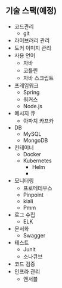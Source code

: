 ## 기술 스택(예정)

* 코드관리
    * git
* 라이브러리 관리
* 도커 이미지 관리
* 사용 언어
    * 자바
    * 코틀린
    * 자바 스크립트
* 프레임워크
    * Spring
    * 쿼커스
    * Node.js
* 메시지 큐
    * 아파치 카프카
* DB
    * MySQL
    * MongoDB
* 컨테이너
    * Docker
    * Kubernetes
        * Helm
        * 
* 모니터링
    * 프로메테우스
    * Pinpoint
    * kiali
    * Pmm
* 로그 수집
    * ELK
* 문서화
    * Swagger
* 테스트
    * Junit
    * 소나큐브
* 코드 검증
* 인프라 관리
    * 앤서블
